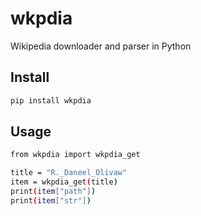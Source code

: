# wkpdia
Wikipedia downloader and parser in Python

## Install

```bash
pip install wkpdia
```

## Usage

```bash
from wkpdia import wkpdia_get

title = "R._Daneel_Olivaw"
item = wkpdia_get(title)
print(item["path"])
print(item["str"])
```
